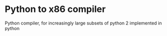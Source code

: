 # Python to x86 compiler
Python compiler, for increasingly large subsets of python 2 implemented in python

